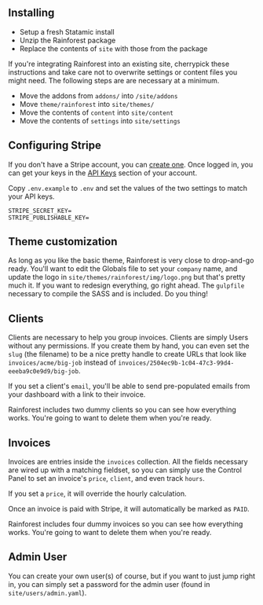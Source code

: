 ## Installing

- Setup a fresh Statamic install
- Unzip the Rainforest package
- Replace the contents of `site` with those from the package

If you're integrating Rainforest into an existing site, cherrypick these instructions and take care not to overwrite settings or content files you might need. The following steps are are necessary at a minimum.

- Move the addons from `addons/` into `/site/addons`
- Move `theme/rainforest` into `site/themes/`
- Move the contents of `content` into `site/content`
- Move the contents of `settings` into `site/settings`

## Configuring Stripe

If you don't have a Stripe account, you can [create one](https://dashboard.stripe.com/register). Once logged in, you can get your keys in the [API Keys](https://dashboard.stripe.com/account/apikeys) section of your account.

Copy `.env.example` to `.env` and set the values of the two settings to match your API keys.

```
STRIPE_SECRET_KEY=
STRIPE_PUBLISHABLE_KEY=
```

## Theme customization

As long as you like the basic theme, Rainforest is very close to drop-and-go ready. You'll want to edit the Globals file to set your `company` name, and update the logo in `site/themes/rainforest/img/logo.png` but that's pretty much it. If you want to redesign everything, go right ahead. The `gulpfile` necessary to compile the SASS and is included. Do you thing!

## Clients

Clients are necessary to help you group invoices. Clients are simply Users without any permissions. If you create them by hand, you can even set the `slug` (the filename) to be a nice pretty handle to create URLs that look like `invoices/acme/big-job` instead of `invoices/2504ec9b-1c04-47c3-99d4-eeeba9c0e9d9/big-job`.

If you set a client's `email`, you'll be able to send pre-populated emails from your dashboard with a link to their invoice.

Rainforest includes two dummy clients so you can see how everything works. You're going to want to delete them when you're ready.

## Invoices

Invoices are entries inside the `invoices` collection. All the fields necessary are wired up with a matching fieldset, so you can simply use the Control Panel to set an invoice's `price`, `client`, and even track `hours`.

If you set a `price`, it will override the hourly calculation.

Once an invoice is paid with Stripe, it will automatically be marked as `PAID`.

Rainforest includes four dummy invoices so you can see how everything works. You're going to want to delete them when you're ready.

## Admin User

You can create your own user(s) of course, but if you want to just jump right in, you can simply set a password for the admin user (found in `site/users/admin.yaml`).
